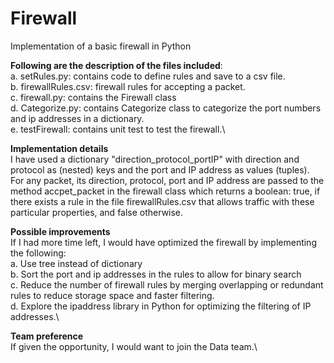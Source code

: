 # Firewall
Implementation of a basic firewall in Python

**Following are the description of the files included**:\
a. setRules.py: contains code to define rules and save to a csv file.\
b. firewallRules.csv: firewall rules for accepting a packet.\
c. firewall.py: contains the Firewall class\
d. Categorize.py: contains Categorize class to categorize the port numbers and ip addresses in a dictionary.\
e. testFirewall: contains unit test to test the firewall.\

**Implementation details**\
I have used a dictionary "direction_protocol_portIP" with direction and protocol as (nested) keys and the port and IP address as values (tuples). For any packet, its direction, protocol, port and IP address are passed to the method accpet_packet in the firewall class which returns a boolean: true, if there exists a rule in the file firewallRules.csv that allows traffic with these particular properties, and false otherwise.

**Possible improvements**\
If I had more time left, I would have optimized the firewall by implementing the following:\
a. Use tree instead of dictionary\
b. Sort the port and ip addresses in the rules to allow for binary search\
c. Reduce the number of firewall rules by merging overlapping or redundant rules to reduce storage space and faster filtering.\
d. Explore the ipaddress library in Python for optimizing the filtering of IP addresses.\

**Team preference**\
If given the opportunity, I would want to join the Data team.\
